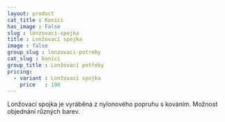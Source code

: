```yaml
---
layout: product
cat_title : Koníci
has_image : False
slug : lonzovaci-spojka
title : Lonžovací spojka
image : false
group_slug : lonzovaci-potreby
cat_slug : konici
group_title : Lonžovací potřeby
pricing:
  - variant : Lonžovací spojka
    price   : 190
---
```


Lonžovací spojka je vyráběna z nylonového popruhu s kováním.
Možnost objednání různých barev.

